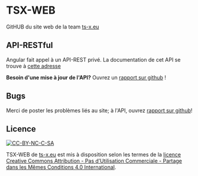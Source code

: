 # TSX-WEB
GitHUB du site web de la team [ts-x.eu][1]

## API-RESTful
Angular fait appel à un API-REST privé. La documentation de cet API se trouve à [cette adresse][4]

**Besoin d'une mise à jour de l'API?** Ouvrez un [rapport sur github][3] !

## Bugs 
 Merci de poster les problèmes liés au site; à l'API, ouvrez [rapport sur github][3]!

## Licence 
[![CC-BY-NC-C-SA](https://licensebuttons.net/l/by-nc-sa/4.0/88x31.png)][2]

TSX-WEB de [ts-x.eu][1] est mis à disposition selon les termes de la [licence Creative Commons Attribution - Pas d’Utilisation Commerciale - Partage dans les Mêmes Conditions 4.0 International][2].

  [1]: https://www.ts-x.eu
  [2]: https://creativecommons.org/licenses/by-nc-sa/4.0/deed.fr
  [3]: https://github.com/kossolax/TSX-WEB/issues/new
  [4]: https://www.ts-x.eu/node/apidoc/
